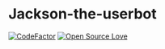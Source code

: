 # Jackson-the-userbot

[![CodeFactor](https://www.codefactor.io/repository/github/percyares/jackson-the-userbot/badge?s=40ecea08400468588890dc789e983c803608ee13)](https://www.codefactor.io/repository/github/percyares/jackson-the-userbot) [![Open Source Love](https://badges.frapsoft.com/os/v2/open-source.svg?v=103)](https://github.com/ellerbrock/open-source-badges/)
